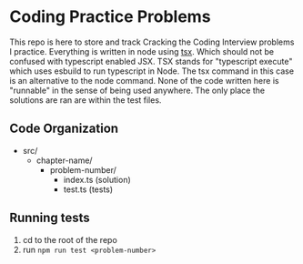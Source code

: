 # Coding Practice Problems
This repo is here to store and track Cracking the Coding Interview problems I practice. Everything is written in node using [tsx](npmjs.com/package/tsx). Which should not be confused with typescript enabled JSX. TSX stands for "typescript execute" which uses esbuild to run typescript in Node. The tsx command in this case is an alternative to the node command. None of the code written here is "runnable" in the sense of being used anywhere. The only place the solutions are ran are within the test files.

## Code Organization
- src/
    - chapter-name/
        - problem-number/
            - index.ts (solution)
            - test.ts (tests)

## Running tests
1. cd to the root of the repo
2. run `npm run test <problem-number>`
